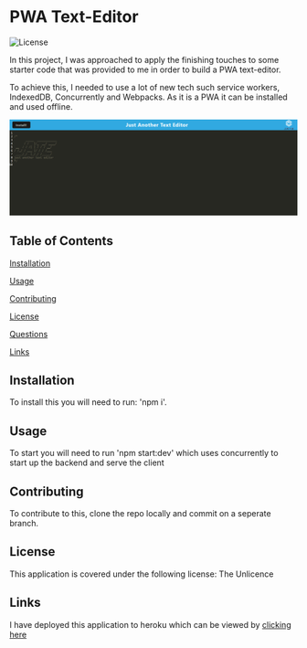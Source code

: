 # PWA Text-Editor

![License](https://img.shields.io/badge/license-Unlicense-green)

In this project, I was approached to apply the finishing touches to some starter code that was provided to me in order to build a PWA text-editor.

To achieve this, I needed to use a lot of new tech such service workers, IndexedDB, Concurrently and Webpacks. As it is a PWA it can be installed and used offline.


![Screenshot](./assets/Screenshot.png)



## Table of Contents

[Installation](#installation)

[Usage](#usage)

[Contributing](#contributing)

[License](#license)

[Questions](#questions)

[Links](#links)

## Installation

To install this you will need to run: 'npm i'.

## Usage

To start you will need to run 'npm start:dev' which uses concurrently to start up the backend and serve the client

## Contributing

To contribute to this, clone the repo locally and commit on a seperate branch.


## License

This application is covered under the following license: The Unlicence

## Links

I have deployed this application to heroku which can be viewed by [clicking here](https://damp-beach-90625.herokuapp.com/)